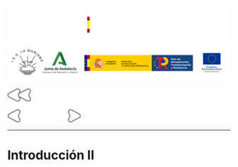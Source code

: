 ![](/.resGen/_bannerD.png#gh-dark-mode-only)
![](/.resGen/_bannerL.png#gh-light-mode-only)

<a href="/Tema2/aws/readme.md"><img src="/.resGen/_back.svg" width="52.5"></a>

<a href="1.md"><img src="/.resGen/_arrow_r.svg" width="30"></a>
&emsp;&emsp;&emsp;&emsp;&emsp;&emsp;&emsp;
<a href="3.md"><img src="/.resGen/_arrow.svg" width="30"></a>

---

# Introducción II